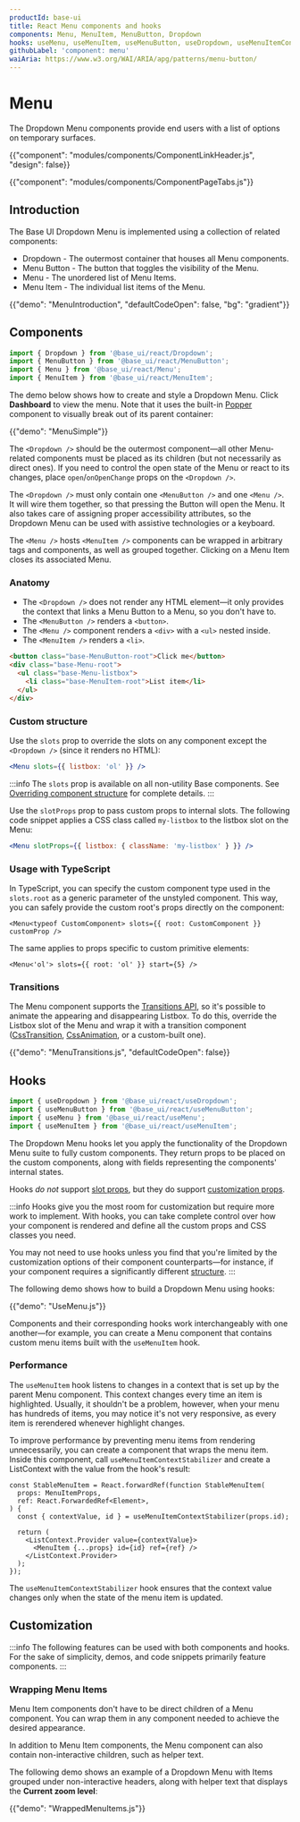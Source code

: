 ```yaml
---
productId: base-ui
title: React Menu components and hooks
components: Menu, MenuItem, MenuButton, Dropdown
hooks: useMenu, useMenuItem, useMenuButton, useDropdown, useMenuItemContextStabilizer
githubLabel: 'component: menu'
waiAria: https://www.w3.org/WAI/ARIA/apg/patterns/menu-button/
---
```


# Menu

<p class="description">The Dropdown Menu components provide end users with a list of options on temporary surfaces.</p>

{{"component": "modules/components/ComponentLinkHeader.js", "design": false}}

{{"component": "modules/components/ComponentPageTabs.js"}}

## Introduction

The Base UI Dropdown Menu is implemented using a collection of related components:

- Dropdown - The outermost container that houses all Menu components.
- Menu Button - The button that toggles the visibility of the Menu.
- Menu - The unordered list of Menu Items.
- Menu Item - The individual list items of the Menu.

{{"demo": "MenuIntroduction", "defaultCodeOpen": false, "bg": "gradient"}}

## Components

```jsx
import { Dropdown } from '@base_ui/react/Dropdown';
import { MenuButton } from '@base_ui/react/MenuButton';
import { Menu } from '@base_ui/react/Menu';
import { MenuItem } from '@base_ui/react/MenuItem';
```

The demo below shows how to create and style a Dropdown Menu.
Click **Dashboard** to view the menu.
Note that it uses the built-in [Popper](/base-ui/react-popper/) component to visually break out of its parent container:

{{"demo": "MenuSimple"}}

The `<Dropdown />` should be the outermost component—all other Menu-related components must be placed as its children (but not necessarily as direct ones).
If you need to control the open state of the Menu or react to its changes, place `open`/`onOpenChange` props on the `<Dropdown />`.

The `<Dropdown />` must only contain one `<MenuButton />` and one `<Menu />`.
It will wire them together, so that pressing the Button will open the Menu.
It also takes care of assigning proper accessibility attributes, so the Dropdown Menu can be used with assistive technologies or a keyboard.

The `<Menu />` hosts `<MenuItem />` components can be wrapped in arbitrary tags and components, as well as grouped together.
Clicking on a Menu Item closes its associated Menu.

### Anatomy

- The `<Dropdown />` does not render any HTML element—it only provides the context that links a Menu Button to a Menu, so you don't have to.
- The `<MenuButton />` renders a `<button>`.
- The `<Menu />` component renders a `<div>` with a `<ul>` nested inside.
- The `<MenuItem />` renders a `<li>`.

```html
<button class="base-MenuButton-root">Click me</button>
<div class="base-Menu-root">
  <ul class="base-Menu-listbox">
    <li class="base-MenuItem-root">List item</li>
  </ul>
</div>
```

### Custom structure

Use the `slots` prop to override the slots on any component except the `<Dropdown />` (since it renders no HTML):

```jsx
<Menu slots={{ listbox: 'ol' }} />
```

:::info
The `slots` prop is available on all non-utility Base components.
See [Overriding component structure](/base-ui/guides/overriding-component-structure/) for complete details.
:::

Use the `slotProps` prop to pass custom props to internal slots.
The following code snippet applies a CSS class called `my-listbox` to the listbox slot on the Menu:

```jsx
<Menu slotProps={{ listbox: { className: 'my-listbox' } }} />
```

### Usage with TypeScript

In TypeScript, you can specify the custom component type used in the `slots.root` as a generic parameter of the unstyled component.
This way, you can safely provide the custom root's props directly on the component:

```tsx
<Menu<typeof CustomComponent> slots={{ root: CustomComponent }} customProp />
```

The same applies to props specific to custom primitive elements:

```tsx
<Menu<'ol'> slots={{ root: 'ol' }} start={5} />
```

### Transitions

The Menu component supports the [Transitions API](/base-ui/react-transitions/), so it's possible to animate the appearing and disappearing Listbox.
To do this, override the Listbox slot of the Menu and wrap it with a transition component ([CssTransition](/base-ui/react-transitions/#css-transition), [CssAnimation](/base-ui/react-transitions/#css-animation), or a custom-built one).

{{"demo": "MenuTransitions.js", "defaultCodeOpen": false}}

## Hooks

```jsx
import { useDropdown } from '@base_ui/react/useDropdown';
import { useMenuButton } from '@base_ui/react/useMenuButton';
import { useMenu } from '@base_ui/react/useMenu';
import { useMenuItem } from '@base_ui/react/useMenuItem';
```

The Dropdown Menu hooks let you apply the functionality of the Dropdown Menu suite to fully custom components.
They return props to be placed on the custom components, along with fields representing the components' internal states.

Hooks _do not_ support [slot props](#custom-structure), but they do support [customization props](#customization).

:::info
Hooks give you the most room for customization but require more work to implement.
With hooks, you can take complete control over how your component is rendered and define all the custom props and CSS classes you need.

You may not need to use hooks unless you find that you're limited by the customization options of their component counterparts—for instance, if your component requires a significantly different [structure](#anatomy).
:::

The following demo shows how to build a Dropdown Menu using hooks:

{{"demo": "UseMenu.js"}}

Components and their corresponding hooks work interchangeably with one another—for example, you can create a Menu component that contains custom menu items built with the `useMenuItem` hook.

### Performance

The `useMenuItem` hook listens to changes in a context that is set up by the parent Menu component.
This context changes every time an item is highlighted.
Usually, it shouldn't be a problem, however, when your menu has hundreds of items, you may notice it's not very responsive, as every item is rerendered whenever highlight changes.

To improve performance by preventing menu items from rendering unnecessarily, you can create a component that wraps the menu item.
Inside this component, call `useMenuItemContextStabilizer` and create a ListContext with the value from the hook's result:

```tsx
const StableMenuItem = React.forwardRef(function StableMenuItem(
  props: MenuItemProps,
  ref: React.ForwardedRef<Element>,
) {
  const { contextValue, id } = useMenuItemContextStabilizer(props.id);

  return (
    <ListContext.Provider value={contextValue}>
      <MenuItem {...props} id={id} ref={ref} />
    </ListContext.Provider>
  );
});
```

The `useMenuItemContextStabilizer` hook ensures that the context value changes only when the state of the menu item is updated.

## Customization

:::info
The following features can be used with both components and hooks.
For the sake of simplicity, demos, and code snippets primarily feature components.
:::

### Wrapping Menu Items

Menu Item components don't have to be direct children of a Menu component.
You can wrap them in any component needed to achieve the desired appearance.

In addition to Menu Item components, the Menu component can also contain non-interactive children, such as helper text.

The following demo shows an example of a Dropdown Menu with Items grouped under non-interactive headers, along with helper text that displays the **Current zoom level**:

{{"demo": "WrappedMenuItems.js"}}
